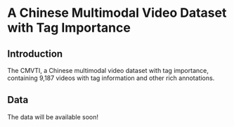 A Chinese Multimodal Video Dataset with Tag Importance
===================================================

## Introduction
The CMVTI, a Chinese multimodal video dataset with tag importance, containing 9,187 videos with tag information and other rich annotations.


## Data


The data will be available soon!
